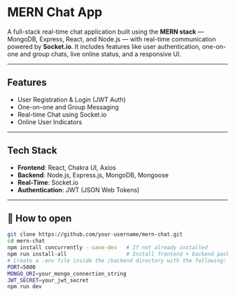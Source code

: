 # MERN Chat App 
A full-stack real-time chat application built using the **MERN stack** — MongoDB, Express, React, and Node.js — with real-time communication powered by **Socket.io**. It includes features like user authentication, one-on-one and group chats, live online status, and a responsive UI.

---
## Features

-  User Registration & Login (JWT Auth)
-  One-on-one and Group Messaging
-  Real-time Chat using Socket.io
-  Online User Indicators
---

##  Tech Stack
- **Frontend**: React, Chakra UI, Axios  
- **Backend**: Node.js, Express.js, MongoDB, Mongoose  
- **Real-Time**: Socket.io  
- **Authentication**: JWT (JSON Web Tokens)  
---

## 📂 How to open

```bash
git clone https://github.com/your-username/mern-chat.git
cd mern-chat
npm install concurrently --save-dev   # If not already installed
npm run install-all                   # Install frontend + backend packages
# Create a .env file inside the /backend directory with the following:
PORT=5000
MONGO_URI=your_mongo_connection_string
JWT_SECRET=your_jwt_secret
npm run dev

